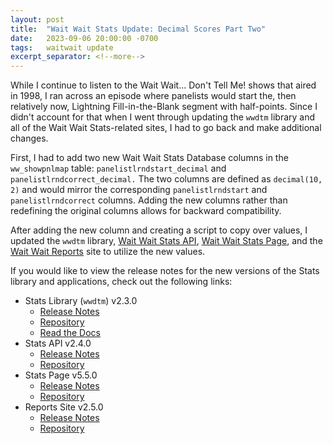 ```yaml
---
layout: post
title:  "Wait Wait Stats Update: Decimal Scores Part Two"
date:   2023-09-06 20:00:00 -0700
tags:   waitwait update
excerpt_separator: <!--more-->
---
```


While I continue to listen to the Wait Wait... Don't Tell Me! shows that aired in 1998, I ran across an episode where panelists would start the, then relatively now, Lightning Fill-in-the-Blank segment with half-points. Since I didn't account for that when I went through updating the `wwdtm` library and all of the Wait Wait Stats-related sites, I had to go back and make additional changes.

<!--more-->

First, I had to add two new Wait Wait Stats Database columns in the `ww_showpnlmap` table: `panelistlrndstart_decimal` and `panelistlrndcorrect_decimal.` The two columns are defined as `decimal(10, 2)` and would mirror the corresponding `panelistlrndstart` and `panelistlrndcorrect` columns. Adding the new columns rather than redefining the original columns allows for backward compatibility.

After adding the new column and creating a script to copy over values, I updated the `wwdtm` library, [Wait Wait Stats API](https://api.wwdt.me/), [Wait Wait Stats Page](https://stats.wwdt.me/), and the [Wait Wait Reports](https://reports.wwdt.me/) site to utilize the new values.

If you would like to view the release notes for the new versions of the Stats library and applications, check out the following links:

- Stats Library (`wwdtm`) v2.3.0
  - [Release Notes](https://github.com/questionlp/wwdtm/releases/tag/v2.3.0)
  - [Repository](https://github.com/questionlp/wwdtm)
  - [Read the Docs](https://docs.wwdt.me/en/v2.3.0/)
- Stats API v2.4.0
  - [Release Notes](https://github.com/questionlp/api.wwdt.me_v2/releases/tag/v2.4.0)
  - [Repository](https://github.com/questionlp/api.wwdt.me_v2)
- Stats Page v5.5.0
  - [Release Notes](https://github.com/questionlp/stats.wwdt.me_v5/releases/tag/v5.5.0)
  - [Repository](https://github.com/questionlp/stats.wwdt.me_v5)
- Reports Site v2.5.0
  - [Release Notes](https://github.com/questionlp/reports.wwdt.me_v2/releases/tag/v2.5.0)
  - [Repository](https://github.com/questionlp/reports.wwdt.me_v2)

